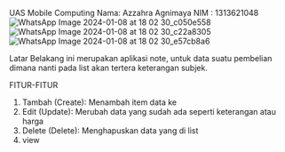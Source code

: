 UAS Mobile Computing
Nama: Azzahra Agnimaya
NIM : 1313621048
![WhatsApp Image 2024-01-08 at 18 02 30_c050e558](https://github.com/agnimayaa/UAS_MOBCOM_Azzahra-Agnimaya/assets/94313497/880f5758-b79d-424f-b491-488394dafe6c)
![WhatsApp Image 2024-01-08 at 18 02 30_c22a8305](https://github.com/agnimayaa/UAS_MOBCOM_Azzahra-Agnimaya/assets/94313497/5de45e0e-9658-4112-8f90-6817f219ea02)
![WhatsApp Image 2024-01-08 at 18 02 30_e57cb8a6](https://github.com/agnimayaa/UAS_MOBCOM_Azzahra-Agnimaya/assets/94313497/47a9cf86-d4d8-4476-887b-ca44b1577c06)

Latar Belakang 
ini merupakan aplikasi note, untuk data suatu pembelian dimana nanti pada list akan tertera keterangan subjek.

FITUR-FITUR

1. Tambah  (Create): Menambah item data ke 
2. Edit (Update): Merubah data yang sudah ada seperti keterangan atau harga
3. Delete (Delete): Menghapuskan data yang di list
4. view
